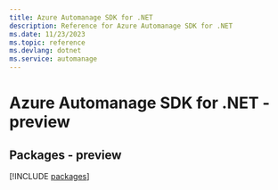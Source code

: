```yaml
---
title: Azure Automanage SDK for .NET
description: Reference for Azure Automanage SDK for .NET
ms.date: 11/23/2023
ms.topic: reference
ms.devlang: dotnet
ms.service: automanage
---
```

# Azure Automanage SDK for .NET - preview
## Packages - preview
[!INCLUDE [packages](automanage-index.md)]